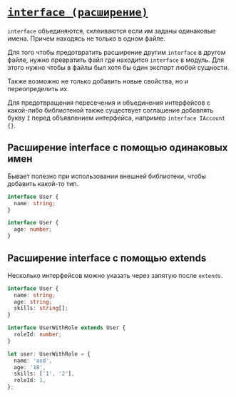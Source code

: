 # [`interface (расширение)`](../index.md/#специальные-типы)

`interface` объединяются, склеиваются если им заданы одинаковые имена. Причем находясь не только в одном файле.

Для того чтобы предотвратить расширение другим `interface` в другом файле, нужно превратить файл где находится `interface` в модуль. Для этого нужно чтобы в файлы был хотя бы один экспорт любой сущности.

Также возможно не только добавить новые свойства, но и переопределить их.

Для предотвращения пересечения и объединения интерфейсов с какой-либо библиотекой также существует соглашение добавлять букву `I` перед объявлением интерфейса, например `interface IAccount {}`.

## Расширение interface с помощью одинаковых имен

Бывает полезно при использовании внешней библиотеки, чтобы добавить какой-то тип.

```ts
interface User {
  name: string;
}

interface User {
  age: number;
}
```

## Расширение interface с помощью extends

Несколько интерфейсов можно указать через запятую после `extends`.

```ts
interface User {
  name: string;
  age: string;
  skills: string[];
}

interface UserWithRole extends User {
  roleId: number;
}

let user: UserWithRole = {
  name: 'asd',
  age: '18',
  skills: ['1', '2'],
  roleId: 1,
};
```
